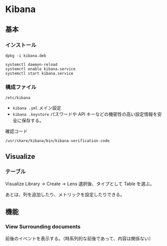 # Kibana

## 基本

### インストール

```shell
dpkg -i kibana.deb

systemctl daemon-reload
systemctl enable kibana.service
systemctl start kibana.service
```

### 構成ファイル

`/etc/kibana`

- `kibana .yml` メイン設定
- `kibana .keystore` パスワードや API キーなどの機密性の高い設定情報を安全に保存する。

確認コード

```
/usr/share/kibana/bin/kibana-verification-code
```

## Visualize

### テーブル

Visualize Library → Create → Lens 選択後、タイプとして Table を選ぶ。

あとは、列を追加したり、メトリックを設定したりできる。

## 機能

### View Surrounding documents

前後のイベントを表示する。（時系列的な前後であって、内容は関係ない）
